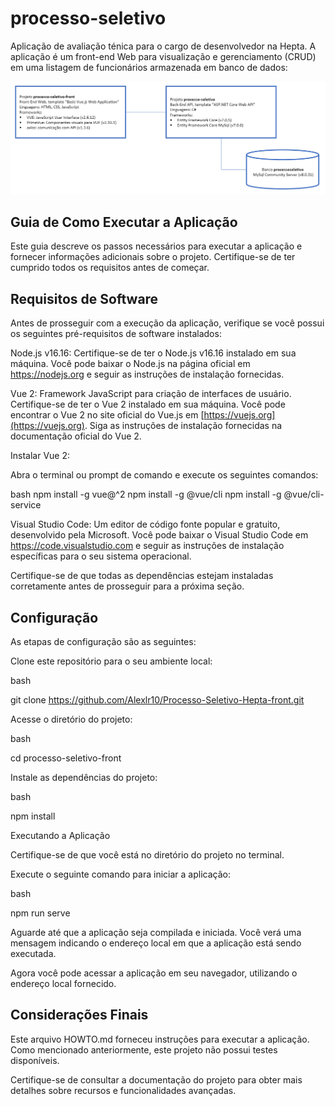 # processo-seletivo
Aplicação de avaliação ténica para o cargo de desenvolvedor na Hepta.
A aplicação é um front-end Web para visualização e gerenciamento (CRUD) em uma listagem de funcionários armazenada em banco de dados:

![arquitetura1](arquitetura1.png)

## Guia de Como Executar a Aplicação
Este guia descreve os passos necessários para executar a aplicação e fornecer informações adicionais sobre o projeto. Certifique-se de ter cumprido todos os requisitos antes de começar.

## Requisitos de Software
Antes de prosseguir com a execução da aplicação, verifique se você possui os seguintes pré-requisitos de software instalados:

Node.js v16.16: Certifique-se de ter o Node.js v16.16 instalado em sua máquina. Você pode baixar o Node.js na página oficial em https://nodejs.org e seguir as instruções de instalação fornecidas.

Vue 2: Framework JavaScript para criação de interfaces de usuário. Certifique-se de ter o Vue 2 instalado em sua máquina. Você pode encontrar o Vue 2 no site oficial do Vue.js em [https://vuejs.org](https://vuejs.org). Siga as instruções de instalação fornecidas na documentação oficial do Vue 2.

Instalar Vue 2:

Abra o terminal ou prompt de comando e execute os seguintes comandos:

bash
npm install -g vue@^2
npm install -g @vue/cli
npm install -g @vue/cli-service


Visual Studio Code: Um editor de código fonte popular e gratuito, desenvolvido pela Microsoft. Você pode baixar o Visual Studio Code em https://code.visualstudio.com e seguir as instruções de instalação específicas para o seu sistema operacional.

Certifique-se de que todas as dependências estejam instaladas corretamente antes de prosseguir para a próxima seção.

## Configuração
As etapas de configuração são as seguintes:

Clone este repositório para o seu ambiente local:

bash

git clone https://github.com/Alexlr10/Processo-Seletivo-Hepta-front.git

Acesse o diretório do projeto:

bash

cd processo-seletivo-front

Instale as dependências do projeto:

bash

npm install

Executando a Aplicação

Certifique-se de que você está no diretório do projeto no terminal.

Execute o seguinte comando para iniciar a aplicação:

bash

npm run serve

Aguarde até que a aplicação seja compilada e iniciada. Você verá uma mensagem indicando o endereço local 
em que a aplicação está sendo executada.

Agora você pode acessar a aplicação em seu navegador, utilizando o endereço local fornecido.

## Considerações Finais
Este arquivo HOWTO.md forneceu instruções para executar a aplicação. Como mencionado anteriormente, este projeto não possui testes disponíveis.

Certifique-se de consultar a documentação do projeto para obter mais detalhes sobre recursos e funcionalidades avançadas.




